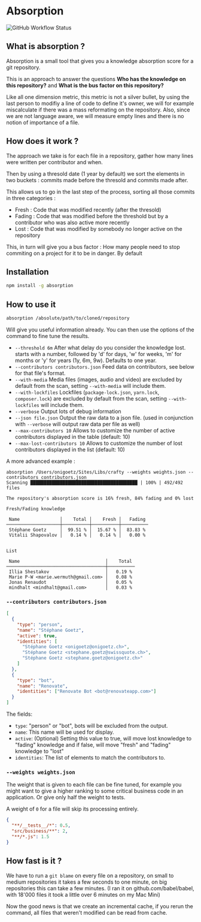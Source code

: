 # Absorption

![GitHub Workflow Status](https://img.shields.io/github/workflow/status/onigoetz/absorption/Node.js%20CI?style=flat-square)

## What is absorption ?

Absorption is a small tool that gives you a knowledge absorption score for a git repository.

This is an approach to answer the questions **Who has the knowledge on this repository?** and **What is the bus factor on this repository?**

Like all one dimension metric, this metric is not a silver bullet, by using the last person to modifiy a line of code to define it's owner, we will for example miscalculate if there was a mass reformating on the repository.
Also, since we are not language aware, we will measure empty lines and there is no notion of importance of a file.

## How does it work ?

The approach we take is for each file in a repository, gather how many lines were written per contributor and when.

Then by using a thresold date (1 year by default) we sort the elements in two buckets : commits made before the thresold and commits made after.

This allows us to go in the last step of the process, sorting all those commits in three categories :

- Fresh : Code that was modified recently (after the thresold)
- Fading : Code that was modified before the threshold but by a contributor who was also active more recently
- Lost : Code that was modified by somebody no longer active on the repository

This, in turn will give you a bus factor : How many people need to stop commiting on a project for it to be in danger.
By default

## Installation

```bash
npm install -g absorption
```

## How to use it

```bash
absorption /absolute/path/to/cloned/repository
```

Will give you useful information already.
You can then use the options of the command to fine tune the results.

- `--threshold 6m` After what delay do you consider the knowledge lost. starts with a number, followed by 'd' for days, 'w' for weeks, 'm' for months or 'y' for years (1y, 6m, 9w). Defaults to one year.
- `--contributors contributors.json` Feed data on contributors, see below for that file's format.
- `--with-media` Media files (images, audio and video) are excluded by default from the scan, setting `--with-media` will include them.
- `--with-lockfiles` Lockfiles (`package-lock.json`, `yarn.lock`, `composer.lock`) are excluded by default from the scan, setting `--with-lockfiles` will include them.
- `--verbose` Output lots of debug information
- `--json file.json` Output the raw data to a json file. (used in conjunction with `--verbose` will output raw data per file as well)
- `--max-contributors 10` Allows to customize the number of active contributors displayed in the table (default: 10)
- `--max-lost-contributors 10` Allows to customize the number of lost contributors displayed in the list (default: 10)


A more advanced example :

```
absorption /Users/onigoetz/Sites/Libs/crafty --weights weights.json --contributors contributors.json
Scanning ████████████████████████████████████████ | 100% | 492/492 files

The repository's absorption score is 16% fresh, 84% fading and 0% lost

Fresh/Fading knowledge

 Name               │    Total │    Fresh │   Fading 
────────────────────┼──────────┼──────────┼──────────
 Stéphane Goetz     │  99.51 % │  15.67 % │  83.83 % 
 Vitalii Shapovalov │   0.14 % │   0.14 % │   0.00 % 


List

 Name                                │    Total 
─────────────────────────────────────┼──────────
 Illia Shestakov                     │   0.19 % 
 Marie P-W <marie.wermuth@gmail.com> │   0.08 % 
 Jonas Renaudot                      │   0.05 % 
 mindhalt <mindhalt@gmail.com>       │   0.03 % 
```

### `--contributors contributors.json`

```json
[
  {
    "type": "person",
    "name": "Stéphane Goetz",
    "active": true,
    "identities": [
      "Stéphane Goetz <onigoetz@onigoetz.ch>",
      "Stéphane Goetz <stephane.goetz@swissquote.ch>",
      "Stéphane Goetz <stephane.goetz@onigoetz.ch>"
    ]
  },
  {
    "type": "bot",
    "name": "Renovate",
    "identities": ["Renovate Bot <bot@renovateapp.com>"]
  }
]
```

The fields:

- `type`: "person" or "bot", bots will be excluded from the output.
- `name`: This name will be used for display.
- `active`: (Optional) Setting this value to true, will move lost knowledge to "fading" knowledge and if false, will move "fresh" and "fading" knowledge to "lost"
- `identities`: The list of elements to match the contributors to.

### `--weights weights.json`

The weight that is given to each file can be fine tuned, for example you might want to give a higher ranking to some critical business code in an application. Or give only half the weight to tests.

A weight of `0` for a file will skip its processing entirely.

```json
{
  "**/__tests__/*": 0.5,
  "src/business/**": 2,
  "**/*.js": 1.5
}
```

## How fast is it ?

We have to run a `git blame` on every file on a repository, on small to medium repositories it takes a few seconds to one minute, on big repositories this can take a few minutes. (I ran it on github.com/babel/babel, with 18'000 files it took a little over 6 minutes on my Mac Mini)

Now the good news is that we create an incremental cache, if you rerun the command, all files that weren't modified can be read from cache.
